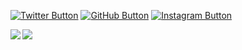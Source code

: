 [![Twitter Button](https://img.shields.io/twitter/follow/Mokuichi147?logo=twitter&style=for-the-badge)](https://twitter.com/Mokuichi147)
[![GitHub Button](https://img.shields.io/badge/Mokuichi147-100000?style=for-the-badge&logo=github&logoColor=white)](https://twitter.com/Mokuichi147)
[![Instagram Button](https://img.shields.io/badge/Mokuichi147-E4405F?style=for-the-badge&logo=instagram&logoColor=white)](https://www.instagram.com/mokuichi147)

<img align="left" src="https://github-readme-stats.mokuichi147.vercel.app/api/?username=Mokuichi147&count_private=true&show_icons=true&hide_border=true&cache=0" />

<img align="left" src="https://github-readme-stats.mokuichi147.vercel.app/api/top-langs/?username=Mokuichi147&layout=compact&hide_border=true&cache=0" />
